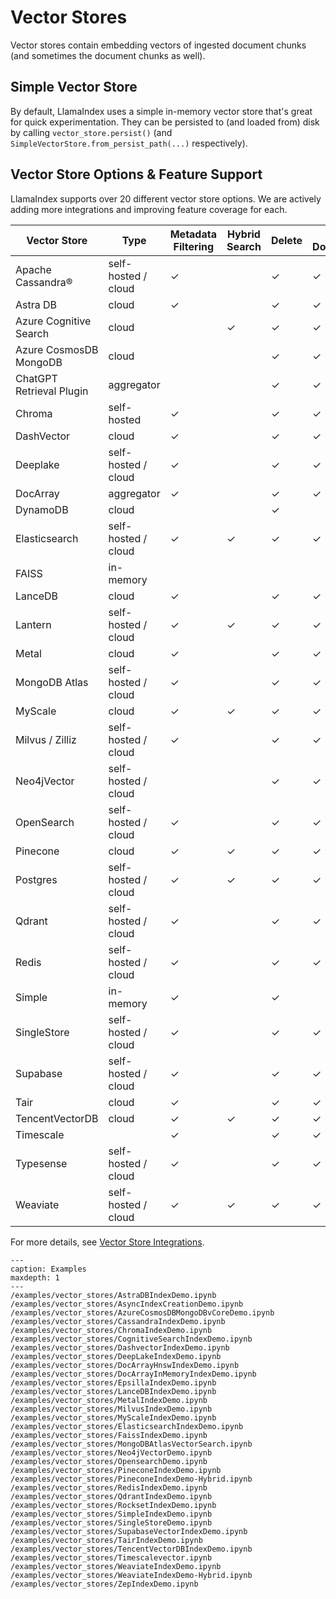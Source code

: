 # Vector Stores

Vector stores contain embedding vectors of ingested document chunks
(and sometimes the document chunks as well).

## Simple Vector Store

By default, LlamaIndex uses a simple in-memory vector store that's great for quick experimentation.
They can be persisted to (and loaded from) disk by calling `vector_store.persist()` (and `SimpleVectorStore.from_persist_path(...)` respectively).

## Vector Store Options & Feature Support

LlamaIndex supports over 20 different vector store options.
We are actively adding more integrations and improving feature coverage for each.

| Vector Store             | Type                | Metadata Filtering | Hybrid Search | Delete | Store Documents | Async |
| ------------------------ | ------------------- | ------------------ | ------------- | ------ | --------------- | ----- |
| Apache Cassandra®       | self-hosted / cloud | ✓                  |               | ✓      | ✓               |       |
| Astra DB                 | cloud               | ✓                  |               | ✓      | ✓               |       |
| Azure Cognitive Search   | cloud               |                    | ✓             | ✓      | ✓               |       |
| Azure CosmosDB MongoDB   | cloud               |                    |               | ✓      | ✓               |       |
| ChatGPT Retrieval Plugin | aggregator          |                    |               | ✓      | ✓               |       |
| Chroma                   | self-hosted         | ✓                  |               | ✓      | ✓               |       |
| DashVector               | cloud               | ✓                  |               | ✓      | ✓               |       |
| Deeplake                 | self-hosted / cloud | ✓                  |               | ✓      | ✓               |       |
| DocArray                 | aggregator          | ✓                  |               | ✓      | ✓               |       |
| DynamoDB                 | cloud               |                    |               | ✓      |                 |       |
| Elasticsearch            | self-hosted / cloud | ✓                  | ✓             | ✓      | ✓               | ✓     |
| FAISS                    | in-memory           |                    |               |        |                 |       |
| LanceDB                  | cloud               | ✓                  |               | ✓      | ✓               |       |
| Lantern                  | self-hosted / cloud | ✓                  | ✓             | ✓      | ✓               | ✓     |
| Metal                    | cloud               | ✓                  |               | ✓      | ✓               |       |
| MongoDB Atlas            | self-hosted / cloud | ✓                  |               | ✓      | ✓               |       |
| MyScale                  | cloud               | ✓                  | ✓             | ✓      | ✓               |       |
| Milvus / Zilliz          | self-hosted / cloud | ✓                  |               | ✓      | ✓               |       |
| Neo4jVector              | self-hosted / cloud |                    |               | ✓      | ✓               |       |
| OpenSearch               | self-hosted / cloud | ✓                  |               | ✓      | ✓               |       |
| Pinecone                 | cloud               | ✓                  | ✓             | ✓      | ✓               |       |
| Postgres                 | self-hosted / cloud | ✓                  | ✓             | ✓      | ✓               | ✓     |
| Qdrant                   | self-hosted / cloud | ✓                  |               | ✓      | ✓               | ✓     |
| Redis                    | self-hosted / cloud | ✓                  |               | ✓      | ✓               |       |
| Simple                   | in-memory           | ✓                  |               | ✓      |                 |       |
| SingleStore              | self-hosted / cloud | ✓                  |               | ✓      | ✓               |       |
| Supabase                 | self-hosted / cloud | ✓                  |               | ✓      | ✓               |       |
| Tair                     | cloud               | ✓                  |               | ✓      | ✓               |       |
| TencentVectorDB          | cloud               | ✓                  | ✓             | ✓      | ✓               |       |
| Timescale                |                     | ✓                  |               | ✓      | ✓               | ✓     |
| Typesense                | self-hosted / cloud | ✓                  |               | ✓      | ✓               |       |
| Weaviate                 | self-hosted / cloud | ✓                  | ✓             | ✓      | ✓               |       |

For more details, see [Vector Store Integrations](/community/integrations/vector_stores.md).

```{toctree}
---
caption: Examples
maxdepth: 1
---
/examples/vector_stores/AstraDBIndexDemo.ipynb
/examples/vector_stores/AsyncIndexCreationDemo.ipynb
/examples/vector_stores/AzureCosmosDBMongoDBvCoreDemo.ipynb
/examples/vector_stores/CassandraIndexDemo.ipynb
/examples/vector_stores/ChromaIndexDemo.ipynb
/examples/vector_stores/CognitiveSearchIndexDemo.ipynb
/examples/vector_stores/DashvectorIndexDemo.ipynb
/examples/vector_stores/DeepLakeIndexDemo.ipynb
/examples/vector_stores/DocArrayHnswIndexDemo.ipynb
/examples/vector_stores/DocArrayInMemoryIndexDemo.ipynb
/examples/vector_stores/EpsillaIndexDemo.ipynb
/examples/vector_stores/LanceDBIndexDemo.ipynb
/examples/vector_stores/MetalIndexDemo.ipynb
/examples/vector_stores/MilvusIndexDemo.ipynb
/examples/vector_stores/MyScaleIndexDemo.ipynb
/examples/vector_stores/ElasticsearchIndexDemo.ipynb
/examples/vector_stores/FaissIndexDemo.ipynb
/examples/vector_stores/MongoDBAtlasVectorSearch.ipynb
/examples/vector_stores/Neo4jVectorDemo.ipynb
/examples/vector_stores/OpensearchDemo.ipynb
/examples/vector_stores/PineconeIndexDemo.ipynb
/examples/vector_stores/PineconeIndexDemo-Hybrid.ipynb
/examples/vector_stores/RedisIndexDemo.ipynb
/examples/vector_stores/QdrantIndexDemo.ipynb
/examples/vector_stores/RocksetIndexDemo.ipynb
/examples/vector_stores/SimpleIndexDemo.ipynb
/examples/vector_stores/SingleStoreDemo.ipynb
/examples/vector_stores/SupabaseVectorIndexDemo.ipynb
/examples/vector_stores/TairIndexDemo.ipynb
/examples/vector_stores/TencentVectorDBIndexDemo.ipynb
/examples/vector_stores/Timescalevector.ipynb
/examples/vector_stores/WeaviateIndexDemo.ipynb
/examples/vector_stores/WeaviateIndexDemo-Hybrid.ipynb
/examples/vector_stores/ZepIndexDemo.ipynb
```

